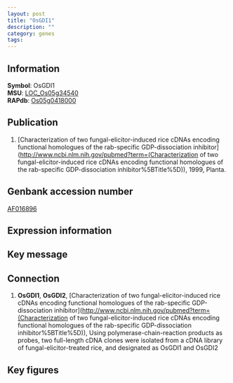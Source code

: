 ```yaml
---
layout: post
title: "OsGDI1"
description: ""
category: genes
tags: 
---
```


## Information
__Symbol__: OsGDI1  
__MSU__: [LOC_Os05g34540](http://rice.plantbiology.msu.edu/cgi-bin/ORF_infopage.cgi?orf=LOC_Os05g34540)  
__RAPdb__: [Os05g0418000](http://rapdb.dna.affrc.go.jp/viewer/gbrowse_details/irgsp1?name=Os05g0418000)  

## Publication
1. [Characterization of two fungal-elicitor-induced rice cDNAs encoding functional homologues of the rab-specific GDP-dissociation inhibitor](http://www.ncbi.nlm.nih.gov/pubmed?term=(Characterization of two fungal-elicitor-induced rice cDNAs encoding functional homologues of the rab-specific GDP-dissociation inhibitor%5BTitle%5D)), 1999, Planta.

## Genbank accession number
[AF016896](http://www.ncbi.nlm.nih.gov/nuccore/AF016896)

## Expression information

## Key message

## Connection
1. __OsGDI1__, __OsGDI2__, [Characterization of two fungal-elicitor-induced rice cDNAs encoding functional homologues of the rab-specific GDP-dissociation inhibitor](http://www.ncbi.nlm.nih.gov/pubmed?term=(Characterization of two fungal-elicitor-induced rice cDNAs encoding functional homologues of the rab-specific GDP-dissociation inhibitor%5BTitle%5D)),  Using polymerase-chain-reaction products as probes, two full-length cDNA clones were isolated from a cDNA library of fungal-elicitor-treated rice, and designated as OsGDI1 and OsGDI2

## Key figures


